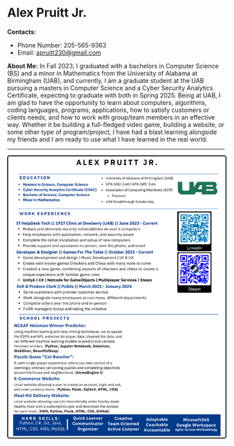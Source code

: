 # Alex Pruitt Jr.

**Contacts:**

- Phone Number: 205-565-9363
- Email: [apruitt230@gmail.com](mailto:apruitt230@gmail.com)

**About Me:**
In Fall 2023, I graduated with a bachelors in Computer Science (BS) and a minor in Mathematics from the University of Alabama at Birmingham (UAB), and currently, I am a graduate student at the UAB pursuing a masters in Computer Science and a Cyber Security Analytics Certificate, expecting to graduate with both in Spring 2025. Being at UAB, I am glad to have the opportunity to learn about computers, algorithms, coding languages, programs, applications, how to satisfy customers or clients needs, and how to work with group/team members in an effective way. Whether it be building a full-fledged video game, building a website, or some other type of program/project, I have had a blast learning alongside my friends and I am ready to use what I have learned in the real world. 

-------------------------------------------------------------------------------------------------------------------------------------------------------------------------------------------------------------------------------
<img src="AlexResume_Dec.2024.png" alt="Profile Picture" style="border: 2px solid black; border-radius: 5px;">
